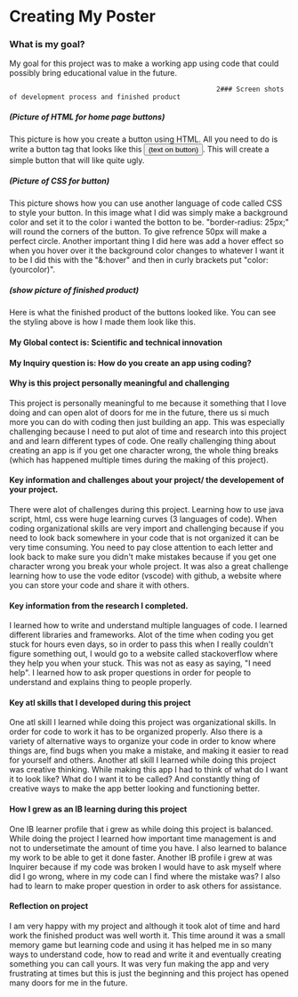 # Creating My Poster

### What is my goal?
My goal for this project was to make a working app using code that could possibly bring educational value in the future. 

                                                        2### Screen shots of development process and finished product

##### (Picture of HTML for home page buttons)
This picture is how you create a button using HTML. All you need to do is write a button tag that looks like this <button>(text on button)</button>. This will create a simple button that will like quite ugly.

##### (Picture of CSS for button)
This picture shows how you can use another language of code called CSS to style your button. In this image what I did was simply make a background color and set  it to the color i wanted the botton to be. "border-radius: 25px;" will round the corners of the button. To give refrence 50px will make a perfect circle. Another important thing I did here was add a hover effect so when you hover over it the background color changes to whatever I want it to be I did this with the "&:hover" and then in curly brackets put "color: (yourcolor)".

##### (show picture of finished product)
Here is what the finished product of the buttons looked like. You can see the styling above is how I made them look like this.

#### My Global contect is: Scientific and technical innovation

#### My Inquiry question is: How do you create an app using coding?

#### Why is this project personally meaningful and challenging
This project is personally meaningful to me because  it something that I love doing and can open alot of doors for me in the future, there us si much more you can do with coding then just building an app. This was especially challenging because I need to put alot of time and research into this project and and learn different types of code. One really challenging thing about creating an app is if you get one character wrong, the whole thing breaks (which has happened multiple times during the making of this project).

#### Key information and challenges about your project/ the developement of your project.
There were alot of challenges during this project. Learning how to use java script, html, css were huge learning curves (3 languages of code). When coding organizational skills are very import and challenging because if you need to look back somewhere in your code that is not organized it can be very time consuming. You need to pay close attention to each letter and look back to make sure you didn't make mistakes because if you get one character wrong you break your whole project. It was also a great challenge learning how to use the vode editor (vscode) with github, a website where you can store your code and share it with others. 

#### Key information from the research I completed.
I learned how to write and understand multiple languages of code. I learned different libraries and frameworks. Alot of the time when coding you get stuck for hours even days, so in order to pass this when I really couldn't figure something out, I would go to a website called stackoverflow where they help you when your stuck. This was not as easy as saying, "I need help". I learned how to ask proper questions in order for people to understand and explains thing to people properly.

#### Key atl skills that I developed during this project
One atl skill I learned while doing this project was organizational skills. In order for code to work it has to be organized properly. Also there is a variety of alternative ways to organize your code in order to know where things are, find bugs when you make a mistake, and making it easier to read for yourself and others. 
Another atl skill I learned while doing this project was creative thinking. While making this app I had to think of what do I want it to look like? What do I want it to be called? And constantly thing of creative ways to make the app better looking and functioning better.

#### How I grew as an IB learning during this project
One IB learner profile that i grew as while doing this project is balanced. While doing the project I learned how important time management is and not to undersetimate the amount of time you have. I also learned to balance my work to be able to get it done faster. Another IB profile i grew at was Inquirer because if my code was broken I would have to ask myself where did I go wrong, where in my code can I find where the mistake was? I also had to learn to make proper question in order to ask others for assistance.

#### Reflection on project
I am very happy with my project and although it took alot of time and hard work the finished product was well worth it. This time around it was a small memory game but learning code and using it has helped me in so many ways to understand code, how to read and write it and eventually creating something you can call yours. It was very fun making the app and very frustrating at times but this is just the beginning and this project has opened many doors for me in the future.
